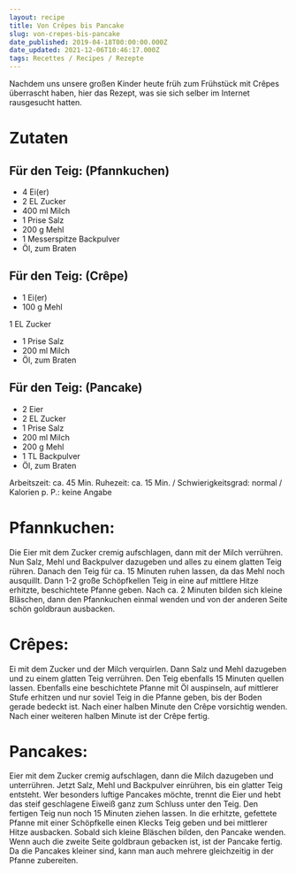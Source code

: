```yaml
---
layout: recipe
title: Von Crêpes bis Pancake
slug: von-crepes-bis-pancake
date_published: 2019-04-18T00:00:00.000Z
date_updated: 2021-12-06T10:46:17.000Z
tags: Recettes / Recipes / Rezepte
---
```


Nachdem uns unsere großen Kinder heute früh zum Frühstück mit Crêpes überrascht haben, hier das Rezept, was sie sich selber im Internet rausgesucht hatten.

# Zutaten

## Für den Teig: (Pfannkuchen)

- 4 	Ei(er)
- 2 EL	Zucker
- 400 ml	Milch
- 1 Prise Salz
- 200 g Mehl
- 1 Messerspitze Backpulver
- Öl, zum Braten

## Für den Teig: (Crêpe)

- 1 Ei(er)
- 100 g	Mehl

1 EL	Zucker
- 1 Prise Salz
- 200 ml Milch
- Öl, zum Braten

## Für den Teig: (Pancake)

- 2 Eier
- 2 EL Zucker
- 1 Prise Salz
- 200 ml Milch
- 200 g Mehl
- 1 TL Backpulver
- Öl, zum Braten

Arbeitszeit: ca. 45 Min. Ruhezeit: ca. 15 Min. / Schwierigkeitsgrad: normal / Kalorien p. P.: keine Angabe

# Pfannkuchen:

Die Eier mit dem Zucker cremig aufschlagen, dann mit der Milch verrühren. Nun Salz, Mehl und Backpulver dazugeben und alles zu einem glatten Teig rühren. Danach den Teig für ca. 15 Minuten ruhen lassen, da das Mehl noch ausquillt. Dann 1-2 große Schöpfkellen Teig in eine auf mittlere Hitze erhitzte, beschichtete Pfanne geben. Nach ca. 2 Minuten bilden sich kleine Bläschen, dann den Pfannkuchen einmal wenden und von der anderen Seite schön goldbraun ausbacken.

# Crêpes:

Ei mit dem Zucker und der Milch verquirlen. Dann Salz und Mehl dazugeben und zu einem glatten Teig verrühren. Den Teig ebenfalls 15 Minuten quellen lassen. Ebenfalls eine beschichtete Pfanne mit Öl auspinseln, auf mittlerer Stufe erhitzen und nur soviel Teig in die Pfanne geben, bis der Boden gerade bedeckt ist. Nach einer halben Minute den Crêpe vorsichtig wenden. Nach einer weiteren halben Minute ist der Crêpe fertig.

# Pancakes:

Eier mit dem Zucker cremig aufschlagen, dann die Milch dazugeben und unterrühren. Jetzt Salz, Mehl und Backpulver einrühren, bis ein glatter Teig entsteht. Wer besonders luftige Pancakes möchte, trennt die Eier und hebt das steif geschlagene Eiweiß ganz zum Schluss unter den Teig. Den fertigen Teig nun noch 15 Minuten ziehen lassen. In die erhitzte, gefettete Pfanne mit einer Schöpfkelle einen Klecks Teig geben und bei mittlerer Hitze ausbacken. Sobald sich kleine Bläschen bilden, den Pancake wenden. Wenn auch die zweite Seite goldbraun gebacken ist, ist der Pancake fertig. Da die Pancakes kleiner sind, kann man auch mehrere gleichzeitig in der Pfanne zubereiten.
